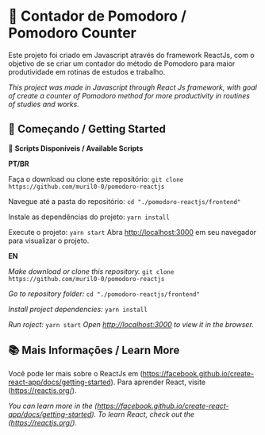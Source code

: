 # 🍎 Contador de Pomodoro / Pomodoro Counter 

Este projeto foi criado em Javascript através do framework ReactJs, com o objetivo de se criar um contador do método de Pomodoro para maior produtividade em rotinas de estudos e trabalho.

_This project was made in Javascript through React Js framework, with goal of create a counter of Pomodoro method for more productivity in routines of studies and works._


## 🚩 Começando / Getting Started

📜 __Scripts Disponíveis / Available Scripts__ 

__PT/BR__


Faça o download ou clone este repositório:
`git clone https://github.com/muril0-0/pomodoro-reactjs`

Navegue até a pasta do repositório:
`cd "./pomodoro-reactjs/frontend"`

Instale as dependências do projeto:
`yarn install`

Execute o projeto:
`yarn start`
Abra [http://localhost:3000](http://localhost:3000) em seu navegador para visualizar o projeto.


__EN__


_Make download or clone this repository._
`git clone https://github.com/muril0-0/pomodoro-reactjs`

_Go to repository folder:_
`cd "./pomodoro-reactjs/frontend"`

_Install project dependencies:_
`yarn install`

_Run roject:_
`yarn start`
_Open [http://localhost:3000](http://localhost:3000) to view it in the browser._


## 📚 Mais Informações / Learn More

Você pode ler mais sobre o ReactJs em (https://facebook.github.io/create-react-app/docs/getting-started).
Para aprender React, visite (https://reactjs.org/).

_You can learn more in the (https://facebook.github.io/create-react-app/docs/getting-started)._
_To learn React, check out the (https://reactjs.org/)._

